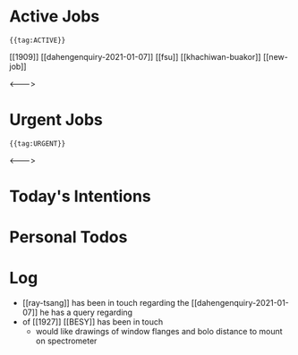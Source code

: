 # Active Jobs

```expander
{{tag:ACTIVE}}
```
[[1909]]
[[dahengenquiry-2021-01-07]]
[[fsu]]
[[khachiwan-buakor]]
[[new-job]]

<--->
# Urgent Jobs

```expander
{{tag:URGENT}}
```


<--->
# Today's Intentions
# Personal Todos
# Log
- [[ray-tsang]] has been in touch regarding the [[dahengenquiry-2021-01-07]] he has a query regarding
- of [[1927]] [[BESY]] has been in touch
	- would like drawings of window flanges and bolo distance to mount on spectrometer